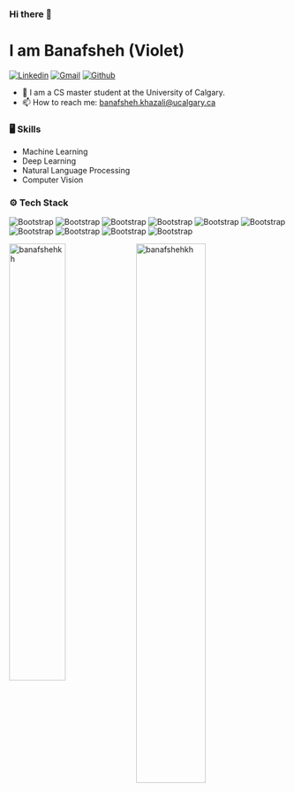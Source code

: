 ### Hi there 👋

# I am Banafsheh (Violet)

[![Linkedin](https://img.shields.io/badge/-LinkedIn-blue?style=flat&logo=Linkedin&logoColor=white)](https://www.linkedin.com/in/banafsheh-khazali/)
[![Gmail](https://img.shields.io/badge/-Gmail-c14438?style=flat&logo=Gmail&logoColor=white)](mailto:banafsheh.khazali@ucalgary.ca)
[![Github](https://img.shields.io/github/followers/hejazizo?label=Follow&style=social)](https://github.com/banafshehkh)

- 🌱 I am a CS master student at the University of Calgary. 
- 📫 How to reach me: banafsheh.khazali@ucalgary.ca


### 🖥 Skills

- Machine Learning
- Deep Learning
- Natural Language Processing
- Computer Vision
### ⚙️ Tech Stack

 ![Bootstrap](https://img.shields.io/badge/-Docker-05122A?style=flat-square&logo=Docker&color=353535) ![Bootstrap](https://img.shields.io/badge/-TensorFlow-05122A?style=flat-square&logo=TensorFlow&color=353535) ![Bootstrap](https://img.shields.io/badge/-PyTorch-05122A?style=flat-square&logo=PyTorch&color=353535) ![Bootstrap](https://img.shields.io/badge/-Scikit%20Learn-05122A?style=flat-square&logo=Scikit-Learn&color=353535) ![Bootstrap](https://img.shields.io/badge/-MySQL-05122A?style=flat-square&logo=MySQL&color=353535) ![Bootstrap](https://img.shields.io/badge/-Pandas-05122A?style=flat-square&logo=Pandas&color=353535) ![Bootstrap](https://img.shields.io/badge/-Numpy-05122A?style=flat-square&logo=Numpy&color=353535) ![Bootstrap](https://img.shields.io/badge/-Matplotlib-05122A?style=flat-square&logo=Matplotlib&color=353535) ![Bootstrap](https://img.shields.io/badge/-Flask-05122A?style=flat-square&logo=Flask&color=353535) ![Bootstrap](https://img.shields.io/badge/-Visual%20Studio%20Code-05122A?style=flat-square&logo=Visual-Studio-Code&color=353535)

<div>
  <img width="45%" align="left" src="https://github-readme-stats.vercel.app/api/top-langs?username=banafshehkh&show_icons=true&locale=en&layout=compact" alt="banafshehkh" />
  <img width="50%"  src="https://github-readme-streak-stats.herokuapp.com/?user=banafshehkh&" alt="banafshehkh" />
</div>


